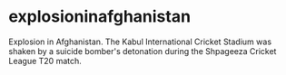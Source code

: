 # explosioninafghanistan
Explosion in Afghanistan. The Kabul International Cricket Stadium was shaken by a suicide bomber's detonation during the Shpageeza Cricket League T20 match.
